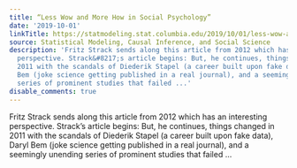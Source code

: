 ```yaml
---
title: “Less Wow and More How in Social Psychology”
date: '2019-10-01'
linkTitle: https://statmodeling.stat.columbia.edu/2019/10/01/less-wow-and-more-how-in-social-psychology/
source: Statistical Modeling, Causal Inference, and Social Science
description: 'Fritz Strack sends along this article from 2012 which has an interesting
  perspective. Strack&#8217;s article begins: But, he continues, things changed in
  2011 with the scandals of Diederik Stapel (a career built upon fake data), Daryl
  Bem (joke science getting published in a real journal), and a seemingly unending
  series of prominent studies that failed ...'
disable_comments: true
---
```

Fritz Strack sends along this article from 2012 which has an interesting perspective. Strack&#8217;s article begins: But, he continues, things changed in 2011 with the scandals of Diederik Stapel (a career built upon fake data), Daryl Bem (joke science getting published in a real journal), and a seemingly unending series of prominent studies that failed ...